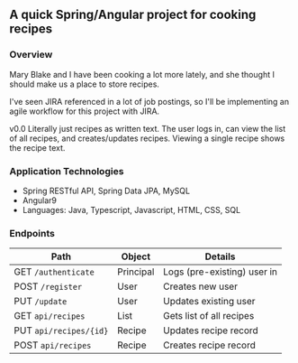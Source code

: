 ## A quick Spring/Angular project for cooking recipes

### Overview

Mary Blake and I have been cooking a lot more lately, and she thought I should make us a place to store recipes.

I've seen JIRA referenced in a lot of job postings, so I'll be implementing an agile workflow for this project with JIRA.

v0.0 Literally just recipes as written text.  The user logs in, can view the list of all recipes, and creates/updates recipes.  Viewing a single recipe shows the recipe text.

### Application Technologies

* Spring RESTful API, Spring Data JPA, MySQL
* Angular9
* Languages: Java, Typescript, Javascript, HTML, CSS, SQL

### Endpoints
| Path | Object | Details |
|--|--|--|
| GET `/authenticate` | Principal | Logs (pre-existing) user in |
| POST `/register` | User | Creates new user |
| PUT `/update` | User | Updates existing user|
| GET `api/recipes` | List<Recipe> | Gets list of all recipes |
| PUT `api/recipes/{id}` | Recipe | Updates recipe record |
| POST `api/recipes` | Recipe | Creates recipe record |
